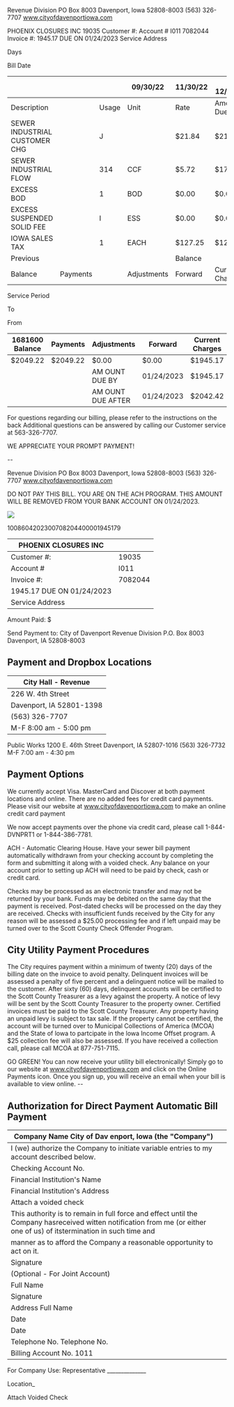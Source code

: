 Revenue Division PO Box 8003 Davenport, lowa 52808-8003 (563) 326-7707 www.cityofdavenportiowa.com

PHOENIX CLOSURES INC 19035 Customer #: Account # I011 7082044 Invoice #: 1945.17 DUE ON 01/24/2023 Service Address

Days

Bill Date

|  |  |  | 09/30/22 | 11/30/22 | 61 12/30/22 |
| --- | --- | --- | --- | --- | --- |
| Description |  | Usage | Unit | Rate | Amount Due |
| SEWER INDUSTRIAL CUSTOMER CHG |  | J |  | $21.84 | $21.84 |
| SEWER INDUSTRIAL FLOW |  | 314 | CCF | $5.72 | $1796.08 |
| EXCESS BOD |  | 1 | BOD | $0.00 | $0.00 |
| EXCESS SUSPENDED SOLID FEE |  | I | ESS | $0.00 | $0.00 |
| IOWA SALES TAX |  | 1 | EACH | $127.25 | $127.25 |
| Previous |  |  |  | Balance |  |
| Balance | Payments |  | Adjustments | Forward | Current Charges |

Service Period

To

From

| 1681600 Balance | Payments | Adjustments | Forward | Current Charges |
| --- | --- | --- | --- | --- |
| $2049.22 | $2049.22 | $0.00 | $0.00 | $1945.17 |
|  |  | AM OUNT DUE BY | 01/24/2023 | $1945.17 |
|  |  | AM OUNT DUE AFTER | 01/24/2023 | $2042.42 |

For questions regarding our billing, please refer to the instructions on the back Additional questions can be answered by calling our Customer service at 563-326-7707.

WE APPRECIATE YOUR PROMPT PAYMENT!

--

Revenue Division PO Box 8003 Davenport, Iowa 52808-8003 (563) 326-7707 www.cityofdavenportiowa.com

DO NOT PAY THIS BILL. YOU ARE ON THE ACH PROGRAM. THIS AMOUNT WILL BE REMOVED FROM YOUR BANK ACCOUNT ON 01/24/2023.

![](_page_0_Picture_9.png)

1008604202300708204400001945179

| PHOENIX CLOSURES INC |  |
| --- | --- |
| Customer #: | 19035 |
| Account # | I011 |
| Invoice #: | 7082044 |
| 1945.17 DUE ON 01/24/2023 |  |
| Service Address |  |

Amount Paid: $

Send Payment to: City of Davenport Revenue Division P.O. Box 8003 Davenport, IA 52808-8003

## Payment and Dropbox Locations

| City Hall - Revenue |
| --- |
| 226 W. 4th Street |
| Davenport, IA 52801-1398 |
| (563) 326-7707 |
| M-F 8:00 am - 5:00 pm |

Public Works 1200 E. 46th Street Davenport, IA 52807-1016 (563) 326-7732 M-F 7:00 am - 4:30 pm

## Payment Options

We currently accept Visa. MasterCard and Discover at both payment locations and online. There are no added fees for credit card payments. Please visit our website at www.cityofdavenportiowa.com to make an online credit card payment

We now accept payments over the phone via credit card, please call 1-844-DVNPRT1 or 1-844-386-7781.

ACH - Automatic Clearing House. Have your sewer bill payment automatically withdrawn from your checking account by completing the form and submitting it along with a voided check. Any balance on your account prior to setting up ACH will need to be paid by check, cash or credit card.

Checks may be processed as an electronic transfer and may not be returned by your bank. Funds may be debited on the same day that the payment is received. Post-dated checks will be processed on the day they are received. Checks with insufficient funds received by the City for any reason will be assessed a $25.00 processing fee and if left unpaid may be turned over to the Scott County Check Offender Program.

## City Utility Payment Procedures

The City requires payment within a minimum of twenty (20) days of the billing date on the invoice to avoid penalty. Delinquent invoices will be assessed a penalty of five percent and a delinguent notice will be mailed to the customer. After sixty (60) days, delinquent accounts will be certified to the Scott County Treasurer as a levy against the property. A notice of levy will be sent by the Scott County Treasurer to the property owner. Certified invoices must be paid to the Scott County Treasurer. Any property having an unpaid levy is subject to tax sale. If the property cannot be certified, the account will be turned over to Municipal Collections of America (MCOA) and the State of lowa to partcipate in the lowa Income Offset program. A $25 collection fee will also be assessed. If you have received a collection call, please call MCOA at 877-751-7115.

GO GREEN! You can now receive your utility bill electronically! Simply go to our website at www.cityofdavenportiowa.com and click on the Online Payments icon. Once you sign up, you will receive an email when your bill is available to view online. --

## Authorization for Direct Payment Automatic Bill Payment

| Company Name City of Dav enport, Iowa (the "Company") |  |
| --- | --- |
| I (we) authorize the Company to initiate variable entries to my account described below. |  |
| Checking Account No. |  |
| Financial Institution's Name |  |
| Financial Institution's Address |  |
| Attach a voided check |  |
| This authority is to remain in full force and effect until the Company hasreceived witten notification from me (or either one of us) of itstermination in such time and |  |
| manner as to afford the Company a reasonable opportunity to act on it. |  |
| Signature |  |
| (Optional - For Joint Account) |  |
| Full Name |  |
| Signature |  |
| Address Full Name |  |
| Date |  |
| Date |  |
| Telephone No. Telephone No. |  |
| Billing Account No. 1011 |  |

For Company Use: Representative ______________

Location_

Attach Voided Check

